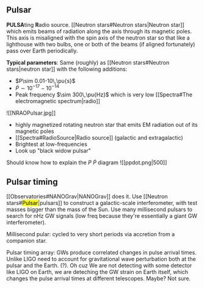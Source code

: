 ## Pulsar
**PULSA**ting **R**adio source. [[Neutron stars#Neutron stars|Neutron star]] which emits beams of radiation along the axis through its magnetic poles. This axis is misaligned with the spin axis of the neutron star so that like a lighthouse with two bulbs, one or both of the beams (if aligned fortunately) pass over Earth periodically.

**Typical parameters**: 
Same (roughly) as [[Neutron stars#Neutron stars|neutron star]] with the following additions:
- $P\sim 0.01-10\,\pu{s}$
- $\dot{P} \sim 10^{-17}-10^{-14}$ 
- Peak frequency $\sim 300\,\pu{Hz}$ which is very low [[Spectra#The electromagnetic spectrum|radio]]

![[NRAOPulsar.jpg]]

- highly magnetized rotating neutron star that emits EM radiation out of its magnetic poles
- [[Spectra#RadioSource|Radio source]] (galactic and extragalactic)
- Brightest at low-frequencies
- Look up "black widow pulsar"

Should know how to explain the $P$ $\dot P$ diagram 
![[ppdot.png|500]]


## Pulsar timing
[[Observatories#NANOGrav|NANOGrav]] does it. Use [[Neutron stars#<mark class="hltr-orange">Pulsar</mark>|pulsars]] to construct a galactic-scale interferometer, with test masses bigger than the mass of the Sun. Use many millisecond pulsars to search for nHz GW signals (low freq because they're essentially a giant GW interferometer).

Millisecond pular: 
cycled to very short periods via accretion from a companion star.

Pulsar timing array: GWs produce correlated changes in pulse arrival times. Unlike LIGO need to account for gravitational wave perturbation both at the pulsar and the Earth. (?). Oh cuz We are not detecting with some detector like LIGO on Earth, we are deteching the GW strain on Earth itself, which changes the pulse arrival times at different telescopes. Maybe? Not sure.

